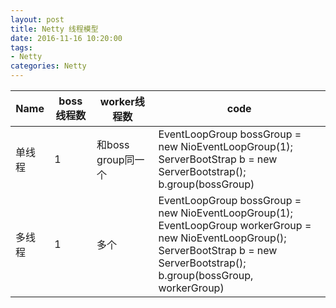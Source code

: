 ```yaml
---
layout: post
title: Netty 线程模型
date: 2016-11-16 10:20:00
tags:
- Netty
categories: Netty
---
```




|    Name          |  boss线程数 |    worker线程数   |                                                                               code                                                               |
| ---------------- | ----------- | ----------------- | ------------------------------------------------------------------------------------------------------------------------------------------------ |
| 单线程           |       1     | 和boss group同一个 | EventLoopGroup bossGroup = new NioEventLoopGroup(1); <br> ServerBootStrap b = new ServerBootstrap();<br> b.group(bossGroup)                      |         
| 多线程           |       1     | 多个               | EventLoopGroup bossGroup = new NioEventLoopGroup(1); <br> EventLoopGroup workerGroup = new NioEventLoopGroup(); <br> ServerBootStrap b = new ServerBootstrap();<br> b.group(bossGroup, workerGroup)  |         

